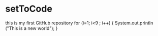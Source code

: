 # setToCode
this is my first GitHub repository
for (i=1; i<9 ; i++)
{
System.out.println ("This is a new world");
}
